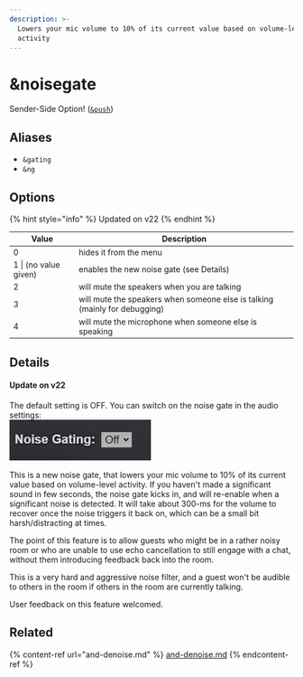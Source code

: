 ```yaml
---
description: >-
  Lowers your mic volume to 10% of its current value based on volume-level
  activity
---
```


# \&noisegate

Sender-Side Option! ([`&push`](push.md))

## Aliases

* `&gating`
* `&ng`

## Options

{% hint style="info" %}
Updated on v22
{% endhint %}

| Value                 | Description                                                                |
| --------------------- | -------------------------------------------------------------------------- |
| 0                     | hides it from the menu                                                     |
| 1 \| (no value given) | enables the new noise gate (see Details)                                   |
| 2                     | will mute the speakers when you are talking                                |
| 3                     | will mute the speakers when someone else is talking (mainly for debugging) |
| 4                     | will mute the microphone when someone else is speaking                     |

## Details

#### Update on v22

The default setting is OFF. You can switch on the noise gate in the audio settings:\
![](<../.gitbook/assets/image (91) (1).png>)

This is a new noise gate, that lowers your mic volume to 10% of its current value based on volume-level activity. If you haven't made a significant sound in few seconds, the noise gate kicks in, and will re-enable when a significant noise is detected. It will take about 300-ms for the volume to recover once the noise triggers it back on, which can be a small bit harsh/distracting at times.

The point of this feature is to allow guests who might be in a rather noisy room or who are unable to use echo cancellation to still engage with a chat, without them introducing feedback back into the room.

This is a very hard and aggressive noise filter, and a guest won't be audible to others in the room if others in the room are currently talking.

User feedback on this feature welcomed.

## Related

{% content-ref url="and-denoise.md" %}
[and-denoise.md](and-denoise.md)
{% endcontent-ref %}
